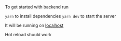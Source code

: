 To get started with backend run

`yarn` to install dependencies
`yarn dev` to start the server

It will be running on [localhost](http://localhost:3000)

Hot reload should work
